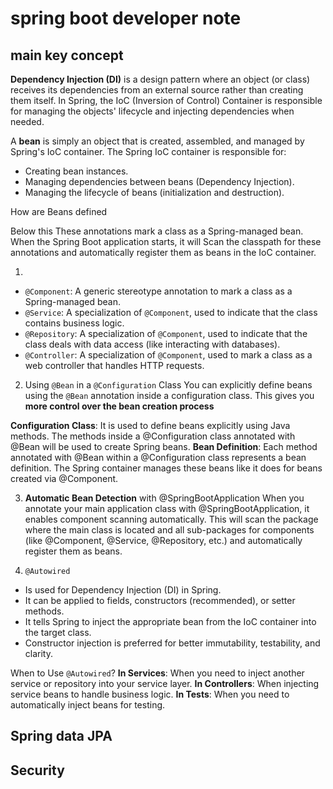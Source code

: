 # spring boot developer note

## main key concept

**Dependency Injection (DI)** is a design pattern where an object (or class) receives its dependencies from an external source rather than creating them itself. 
In Spring, the IoC (Inversion of Control) Container is responsible for managing the objects' lifecycle and injecting dependencies when needed.

A **bean** is simply an object that is created, 
assembled, and managed by Spring's IoC container. The Spring IoC container is responsible for:

- Creating bean instances.
- Managing dependencies between beans (Dependency Injection).
- Managing the lifecycle of beans (initialization and destruction).

How are Beans defined

Below this These annotations mark a class as a Spring-managed bean. 
When the Spring Boot application starts, 
it will Scan the classpath for these annotations and automatically register them as beans in the IoC container.

1)
- `@Component`: A generic stereotype annotation to mark a class as a Spring-managed bean.
- `@Service`: A specialization of `@Component`, used to indicate that the class contains business logic.
- `@Repository`: A specialization of `@Component`, used to indicate that the class deals with data access (like interacting with databases).
- `@Controller`: A specialization of `@Component`, used to mark a class as a web controller that handles HTTP requests.

2) Using `@Bean` in a `@Configuration` Class
You can explicitly define beans using the `@Bean` annotation inside a configuration class. 
This gives you **more control over the bean creation process**

**Configuration Class**: It is used to define beans explicitly using Java methods. The methods inside a @Configuration class annotated with @Bean will be used to create Spring beans.
**Bean Definition**: Each method annotated with @Bean within a @Configuration class represents a bean definition. The Spring container manages these beans like it does for beans created via @Component.

3) **Automatic Bean Detection** with @SpringBootApplication 
When you annotate your main application class with @SpringBootApplication, it enables component scanning automatically. 
This will scan the package where the main class is located and all sub-packages for components (like @Component, @Service, @Repository, etc.) 
and automatically register them as beans.

4) `@Autowired`
- Is used for Dependency Injection (DI) in Spring.
- It can be applied to fields, constructors (recommended), or setter methods.
- It tells Spring to inject the appropriate bean from the IoC container into the target class.
- Constructor injection is preferred for better immutability, testability, and clarity.

When to Use `@Autowired`?
**In Services**: When you need to inject another service or repository into your service layer.
**In Controllers**: When injecting service beans to handle business logic.
**In Tests**: When you need to automatically inject beans for testing.

## Spring data JPA



## Security